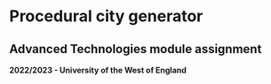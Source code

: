 # Procedural city generator
## Advanced Technologies module assignment
**2022/2023 - University of the West of England**
